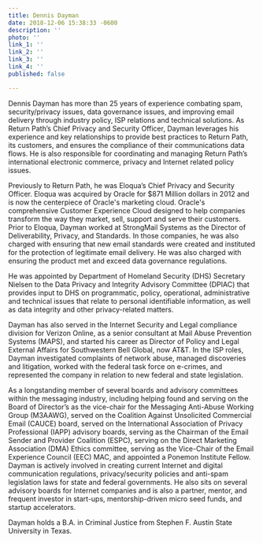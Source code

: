 ```yaml
---
title: Dennis Dayman
date: 2018-12-06 15:38:33 -0600
description: ''
photo: ''
link_1: ''
link_2: ''
link_3: ''
link_4: ''
published: false

---
```

Dennis Dayman has more than 25 years of experience combating spam, security/privacy issues, data governance issues, and improving email delivery through industry policy, ISP relations and technical solutions. As Return Path’s Chief Privacy and Security Officer, Dayman leverages his experience and key relationships to provide best practices to Return Path, its customers, and ensures the compliance of their communications data flows. He is also responsible for coordinating and managing Return Path’s international electronic commerce, privacy and Internet related policy issues. 

Previously to Return Path, he was Eloqua’s Chief Privacy and Security Officer. Eloqua was acquired by Oracle for $871 Million dollars in 2012 and is now the centerpiece of Oracle's marketing cloud. Oracle's comprehensive Customer Experience Cloud designed to help companies transform the way they market, sell, support and serve their customers. Prior to Eloqua, Dayman worked at StrongMail Systems as the Director of Deliverability, Privacy, and Standards. In those companies, he was also charged with ensuring that new email standards were created and instituted for the protection of legitimate email delivery. He was also charged with ensuring the product met and exceed data governance regulations.

He was appointed by Department of Homeland Security (DHS) Secretary Nielsen to the Data Privacy and Integrity Advisory Committee (DPIAC) that provides input to DHS on programmatic, policy, operational, administrative and technical issues that relate to personal identifiable information, as well as data integrity and other privacy-related matters.

Dayman has also served in the Internet Security and Legal compliance division for Verizon Online, as a senior consultant at Mail Abuse Prevention Systems (MAPS), and started his career as Director of Policy and Legal External Affairs for Southwestern Bell Global, now AT&T. In the ISP roles, Dayman investigated complaints of network abuse, managed discoveries and litigation, worked with the federal task force on e-crimes, and represented the company in relation to new federal and state legislation. 

As a longstanding member of several boards and advisory committees within the messaging industry, including helping found and serving on the Board of Director’s as the vice-chair for the Messaging Anti-Abuse Working Group (M3AAWG), served on the Coalition Against Unsolicited Commercial Email (CAUCE) board, served on the International Association of Privacy Professional (IAPP) advisory boards, serving as the Chairman of the Email Sender and Provider Coalition (ESPC), serving on the Direct Marketing Association (DMA) Ethics committee, serving as the Vice-Chair of the Email Experience Council (EEC) MAC, and appointed a Ponemon Institute Fellow. Dayman is actively involved in creating current Internet and digital communication regulations, privacy/security policies and anti-spam legislation laws for state and federal governments. He also sits on several advisory boards for Internet companies and is also a partner, mentor, and frequent investor in start-ups, mentorship-driven micro seed funds, and startup accelerators.

Dayman holds a B.A. in Criminal Justice from Stephen F. Austin State University in Texas.